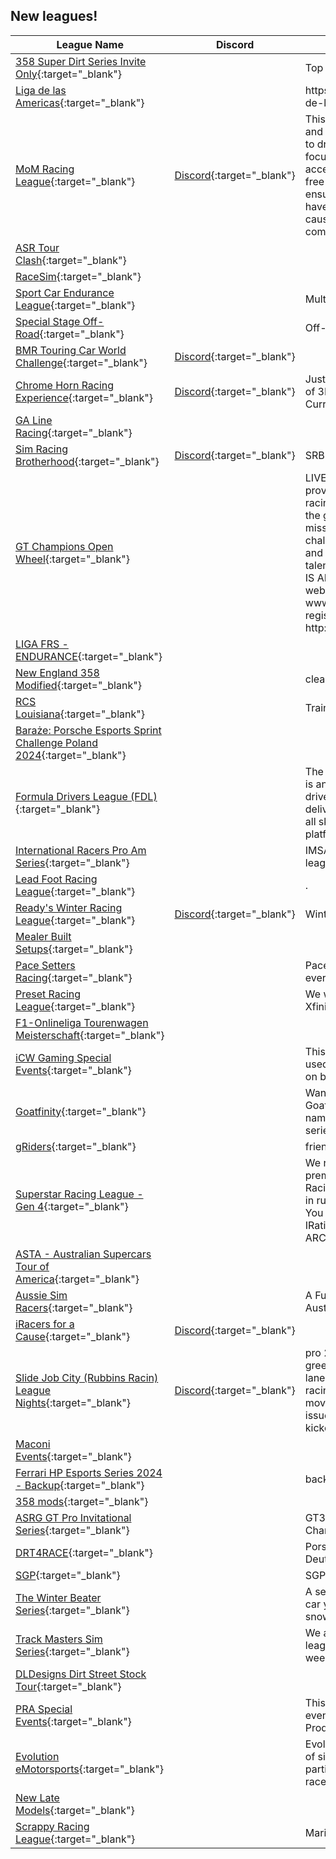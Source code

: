 ## New leagues!

| League Name | Discord | About |
|--------------------------------------------------------------------------------------------------------------------------------------------------|----------------------------------------------------------|------------------------------------------------------------------------------------------------------------------------------------------------------------------------------------------------------------------------------------------------------------------------------------------------------------------------------------------------------------------------------------------------------------------|
|[358 Super Dirt Series Invite Only](https://members.iracing.com/membersite/member/LeagueView.do?league=11815){:target="_blank"} | |Top Tier Members\! |
|[Liga de las Americas](https://members.iracing.com/membersite/member/LeagueView.do?league=11816){:target="_blank"} | |https://sites\.google\.com/view/liga\-de\-las\-americas\-ir |
|[MoM Racing League](https://members.iracing.com/membersite/member/LeagueView.do?league=11814){:target="_blank"} |[Discord](https://discord.gg/4YJVKYhzHy){:target="_blank"} |This league is dedicated to Sarah and her fight against cancer\. Open to drivers of all skill levels, we focus on fun, community, and accessibility\. By often featuring free car and track combos, we ensure everyone can join in and have good fun racing for a good cause\. Races are broadcasted and commentated on twitch |
|[ASR Tour Clash](https://members.iracing.com/membersite/member/LeagueView.do?league=11819){:target="_blank"} | | |
|[RaceSim](https://members.iracing.com/membersite/member/LeagueView.do?league=11817){:target="_blank"} | | |
|[Sport Car Endurance League](https://members.iracing.com/membersite/member/LeagueView.do?league=11818){:target="_blank"} | |Multiclass 2h40min races |
|[Special Stage Off\-Road](https://members.iracing.com/membersite/member/LeagueView.do?league=11820){:target="_blank"} | |Off\-Road racing |
|[BMR Touring Car World Challenge](https://members.iracing.com/membersite/member/LeagueView.do?league=11823){:target="_blank"} |[Discord](https://discord.gg/6BYmWbHK){:target="_blank"} | |
|[Chrome Horn Racing Experience](https://members.iracing.com/membersite/member/LeagueView.do?league=11824){:target="_blank"} |[Discord](https://discord.gg/SVfhYyEV){:target="_blank"} |Just some good old boys \.\.\. iRating of 3K and below, D class and up\.  Current Series:  Late Model |
|[GA Line Racing](https://members.iracing.com/membersite/member/LeagueView.do?league=11822){:target="_blank"} | | |
|[Sim Racing Brotherhood](https://members.iracing.com/membersite/member/LeagueView.do?league=11821){:target="_blank"} |[Discord](https://discord.gg/uW87UAgGXT){:target="_blank"} |SRB League Racing |
|[GT Champions Open Wheel](https://members.iracing.com/membersite/member/LeagueView.do?league=11826){:target="_blank"} | |LIVE BROADCASTS\! GTChampions provides tournaments for sim racing drivers, from teams across the globe, of all skill levels\. Our mission is to provide events that challenge even the best of drivers, and allow teams to show off their talent on the track\. REGISTRATION IS ALWAYS REQUIRED\. Go to our website at www\.GTChampions\.com to register\. Visit our Discord at http://DiscordIR\.gtchampions\.com |
|[LIGA FRS \- ENDURANCE](https://members.iracing.com/membersite/member/LeagueView.do?league=11825){:target="_blank"} | | |
|[New England 358 Modified](https://members.iracing.com/membersite/member/LeagueView.do?league=11828){:target="_blank"} | |clean fun monday nights |
|[RCS Louisiana](https://members.iracing.com/membersite/member/LeagueView.do?league=11827){:target="_blank"} | |Training |
|[Baraże: Porsche Esports Sprint Challenge Poland 2024](https://members.iracing.com/membersite/member/LeagueView.do?league=11834){:target="_blank"} | | |
|[Formula Drivers League \(FDL\)](https://members.iracing.com/membersite/member/LeagueView.do?league=11833){:target="_blank"} | |The Formula Drivers League \(FDL\) is an Australian, formula car\-only, driver\-focused league that delivers clean, exciting racing for all skill levels on the iRacing platform\. |
|[International Racers Pro Am Series](https://members.iracing.com/membersite/member/LeagueView.do?league=11829){:target="_blank"} | |IMSA Pro Am Series team and league races |
|[Lead Foot Racing League](https://members.iracing.com/membersite/member/LeagueView.do?league=11831){:target="_blank"} | |\. |
|[Ready's Winter Racing League](https://members.iracing.com/membersite/member/LeagueView.do?league=11832){:target="_blank"} |[Discord](https://discord.gg/YjcZ9XYz){:target="_blank"} |Winter racing League for fun |
|[Mealer Built Setups](https://members.iracing.com/membersite/member/LeagueView.do?league=11830){:target="_blank"} | | |
|[Pace Setters Racing](https://members.iracing.com/membersite/member/LeagueView.do?league=11835){:target="_blank"} | |Pace Setters racing is a league for everyone\. Check us out\! |
|[Preset Racing League](https://members.iracing.com/membersite/member/LeagueView.do?league=11836){:target="_blank"} | |We will run Dirt, Arca, Trucks, Xfinity, And Cup |
|[F1\-Onlineliga Tourenwagen Meisterschaft](https://members.iracing.com/membersite/member/LeagueView.do?league=11837){:target="_blank"} | | |
|[iCW Gaming Special Events](https://members.iracing.com/membersite/member/LeagueView.do?league=11838){:target="_blank"} | |This league is specifically to be used ONLY for special events put on by the iCW Gaming Community\. |
|[Goatfinity](https://members.iracing.com/membersite/member/LeagueView.do?league=11839){:target="_blank"} | |Want to race with some of the best Goatco drivers while making a name for yourself? Well this is the series for that\! |
|[gRiders](https://members.iracing.com/membersite/member/LeagueView.do?league=11841){:target="_blank"} | |friendly adults |
|[Superstar Racing League \- Gen 4](https://members.iracing.com/membersite/member/LeagueView.do?league=11840){:target="_blank"} | |We run thursday nights\. the premier series of the Superstar Racing League, if you are intersted in running on Thursdays with us\. You must be 2500 or higher IRating to run, if not default to our ARCA league \(110475\)\. |
|[ASTA \- Australian Supercars Tour of America](https://members.iracing.com/membersite/member/LeagueView.do?league=11842){:target="_blank"} | | |
|[Aussie Sim Racers](https://members.iracing.com/membersite/member/LeagueView.do?league=11844){:target="_blank"} | |A Fun League For Racers In Australia |
|[iRacers for a Cause](https://members.iracing.com/membersite/member/LeagueView.do?league=11843){:target="_blank"} |[Discord](https://discord.gg/kKQNSAhEeX){:target="_blank"} | |
|[Slide Job City \(Rubbins Racin\) League Nights](https://members.iracing.com/membersite/member/LeagueView.do?league=11845){:target="_blank"} |[Discord](https://discord.gg/2BfWZbQk){:target="_blank"} |pro 2 dirt track league all starts on green leader must run top or 2 lanes from have fun rubbin is racing we do allow bumping and moving people that are non stop issue and dumping people will be kicked |
|[Maconi Events](https://members.iracing.com/membersite/member/LeagueView.do?league=11847){:target="_blank"} | | |
|[Ferrari HP Esports Series 2024 \- Backup](https://members.iracing.com/membersite/member/LeagueView.do?league=11846){:target="_blank"} | |backup league for FES 24 |
|[358 mods](https://members.iracing.com/membersite/member/LeagueView.do?league=11849){:target="_blank"} | | |
|[ASRG GT Pro Invitational Series](https://members.iracing.com/membersite/member/LeagueView.do?league=11848){:target="_blank"} | |GT3 Pro Invitational Endurance Championship |
|[DRT4RACE](https://members.iracing.com/membersite/member/LeagueView.do?league=11850){:target="_blank"} | |Porsche sixt Carrera Cup Deutschland 2024 nachfahren |
|[SGP](https://members.iracing.com/membersite/member/LeagueView.do?league=11851){:target="_blank"} | |SGP Races |
|[The Winter Beater Series](https://members.iracing.com/membersite/member/LeagueView.do?league=11852){:target="_blank"} | |A series of unfortunate races in a car you'd rather leave in a snowbank |
|[Track Masters Sim Series](https://members.iracing.com/membersite/member/LeagueView.do?league=11853){:target="_blank"} | |We are a track championship style league offering an authentic weekend racing experience\. |
|[DLDesigns Dirt Street Stock Tour](https://members.iracing.com/membersite/member/LeagueView.do?league=11856){:target="_blank"} | | |
|[PRA Special Events](https://members.iracing.com/membersite/member/LeagueView.do?league=11855){:target="_blank"} | |This league is for the special events that will be run by the Prodigy Racing Association |
|[Evolution eMotorsports](https://members.iracing.com/membersite/member/LeagueView.do?league=11854){:target="_blank"} | |Evolution eMotorsports is a group of sim racing members who participate in official and league races\. |
|[New Late Models](https://members.iracing.com/membersite/member/LeagueView.do?league=11858){:target="_blank"} | | |
|[Scrappy Racing League](https://members.iracing.com/membersite/member/LeagueView.do?league=11857){:target="_blank"} | |Maritime based iracing League |

